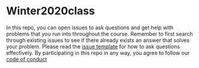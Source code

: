 # Winter2020class

In this repo,
you can open issues to ask questions
and get help with problems that you run into throughout the course.
Remember to first search through existing issues
to see if there already exists an answer that solves your problem.
Please read the [issue template](.github/ISSUE_TEMPLATE/question-template.md) for how to ask questions effectively.
By participating in this repo in any way,
you agree to follow our [code of conduct](./CODE_OF_CONDUCT.md)
